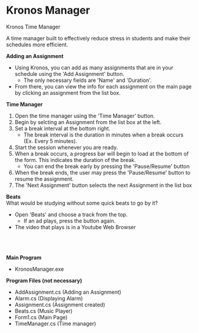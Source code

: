 # Kronos Manager
Kronos Time Manager

A time manager built to effectively reduce stress in students and make their schedules more efficient.

**Adding an Assignment**   
- Using Kronos, you can add as many assignments that are in your schedule using the 'Add Assignment' button.  
  - The only necessary fields are 'Name' and 'Duration'.   
- From there, you can view the info for each assignment on the main page by clicking an assignment from the list box.   

**Time Manager**   
1. Open the time manager using the 'Time Manager' button.  
2. Begin by selcting an Assignment from the list box at the left.  
3. Set a break interval at the bottom right.  
   * The break interval is the duration in minutes when a break occurs (Ex. Every 5 minutes).  
5. Start the session whenever you are ready.  
6. When a break occurs, a progress bar will begin to load at the bottom of the form. This indicates the duration of the break.  
   * You can end the break early by pressing the 'Pause/Resume' button  
7. When the break ends, the user may press the 'Pause/Resume' button to resume the assignment.  
8. The 'Next Assignment' button selects the next Assignment in the list box

**Beats**  
What would be studying without some quick beats to go by it?  
- Open 'Beats' and choose a track from the top.  
  - If an ad plays, press the button again.  
- The video that plays is in a Youtube Web Browser  
<br><br><br>

**Main Program**  
- KronosManager.exe  

**Program Files (not necessary)**  
- AddAssignment.cs (Adding an Assignment)  
- Alarm.cs (Displaying Alarm)  
- Assignment.cs (Assignment created)  
- Beats.cs (Music Player)  
- Form1.cs (Main Page)  
- TimeManager.cs (Time manager)  
